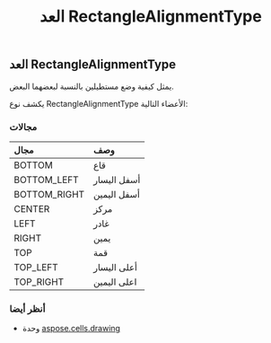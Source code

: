﻿---
title: العد RectangleAlignmentType
second_title: Aspose.Cells for Python via .NET API المراجع
description:
type: docs
weight: 1110
url: /ar/python-net/aspose.cells.drawing/rectanglealignmenttype/
is_root: false
---
##  العد RectangleAlignmentType
يمثل كيفية وضع مستطيلين بالنسبة لبعضهما البعض.



يكشف نوع RectangleAlignmentType الأعضاء التالية:

###  مجالات
| مجال| وصف|
| :- | :- |
| BOTTOM | قاع|
| BOTTOM_LEFT | أسفل اليسار|
| BOTTOM_RIGHT | أسفل اليمين|
| CENTER | مركز|
| LEFT | غادر|
| RIGHT | يمين|
| TOP | قمة|
| TOP_LEFT | أعلى اليسار|
| TOP_RIGHT | اعلى اليمين|



###  أنظر أيضا
* وحدة [aspose.cells.drawing](..)
